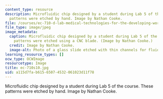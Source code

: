 ```yaml
---
content_type: resource
description: Microfluidic chip designed by a student during Lab 5 of the course. These
  patterns were etched by hand. Image by Nathan Cooke.
file: /courses/ec-710-d-lab-medical-technologies-for-the-developing-world-spring-2010/a115d7fab61565074532061023d11f78_ec-710s10.jpg
file_type: image/jpeg
image_metadata:
  caption: Microfluidic chip designed by a student during Lab 5 of the course. These
    patterns were etched using a CNC blade. (Image by Nathan Cooke.)
  credit: Image by Nathan Cooke.
  image-alt: Photo of a glass slide etched with thin channels for fluid movement.
learning_resource_types: []
ocw_type: OCWImage
resourcetype: Image
title: ec-710s10.jpg
uid: a115d7fa-b615-6507-4532-061023d11f78
---
```

Microfluidic chip designed by a student during Lab 5 of the course. These patterns were etched by hand. Image by Nathan Cooke.

